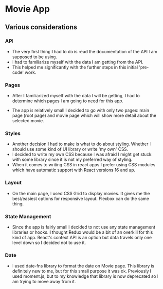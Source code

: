 # Movie App

## Various considerations

### API

- The very first thing I had to do is read the documentation of the API I am supposed to be using.
- I had to familiarize myself with the data I am getting from the API.
- This helped me significantly with the further steps in this initial 'pre-code' work. 

### Pages

- After I familiarized myself with the data I will be getting, I had to determine which pages I am going to need for this app.

- The app is relatively small I decided to go with only two pages: main page (root page) and movie page which will show more detail about the selected movie.

### Styles
- Another decision I had to make is what to do about styling. Whether I should use some kind of UI library or write 'my own' CSS.
- I decided to write my own CSS because I was afraid I might get stuck with some library since it is not my preferred way of styling.
- When it comes to writing CSS in react apps I prefer using CSS modules which have automatic support with React versions 16 and up.

### Layout
- On the main page, I used CSS Grid to display movies. It gives me the best/easiest options for responsive layout. Flexbox can do the same thing.

### State Management
- Since the app is fairly small I decided to not use any state management libraries or hooks. I thought Redux would be a bit of an overkill for this kind of app. React's context API is an option but data travels only one level down so I decided not to use it.

### Date
- I used date-fns library to format the date on Movie page. This library is definitely new to me, but for this small purpose it was ok. Previously I used moment.js, but to my knowledge that library is now deprecated so I am trying to move away from it.
